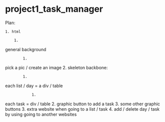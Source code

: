 # project1_task_manager


Plan:

	1. html

		1. 
general background

			1. 
pick a pic / create an image
		2. 
skeleton backbone:

			1. 
each list / day = a div / table

				1. 
each task = div / table
			2. 
graphic button to add a task
			3. 
some other graphic buttons
		3. 
extra website when going to a list / task
		4. 
add / delete day / task by using going to another websites


